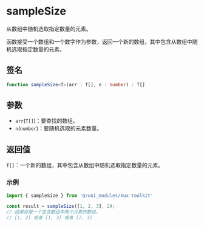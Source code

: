 # sampleSize <Badge type="tip" text="^1.0.1" />

从数组中随机选取指定数量的元素。

函数接受一个数组和一个数字作为参数，返回一个新的数组，其中包含从数组中随机选取指定数量的元素。

## 签名

```ts
function sampleSize<T>(arr : T[], n : number) : T[]
```

## 参数

- `arr`(`T[]`)：要查找的数组。
- `n`(`number`)：要随机选取的元素数量。

## 返回值

`T[]`：一个新的数组，其中包含从数组中随机选取指定数量的元素。

### 示例

```ts
import { sampleSize } from '@/uni_modules/kux-toolkit'

const result = sampleSize([1, 2, 3], 2);
// 结果将是一个包含数组中两个元素的数组。
// [1, 2] 或者 [1, 3] 或者 [2, 3]
```
